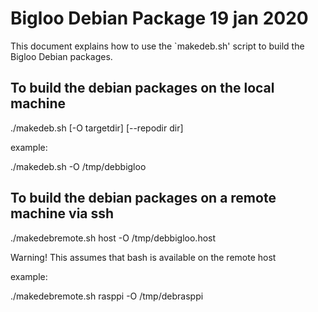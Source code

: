 Bigloo Debian Package 19 jan 2020
=================================

This document explains how to use the `makedeb.sh' script to
build the Bigloo Debian packages.


To build the debian packages on the local machine
-------------------------------------------------
  
  ./makedeb.sh [-O targetdir] [--repodir dir]
  
example:

  ./makedeb.sh -O /tmp/debbigloo


To build the debian packages on a remote machine via ssh
--------------------------------------------------------
  
  ./makedebremote.sh host -O /tmp/debbigloo.host
  
Warning! This assumes that bash is available on the remote host

example:

  ./makedebremote.sh rasppi -O /tmp/debrasppi

